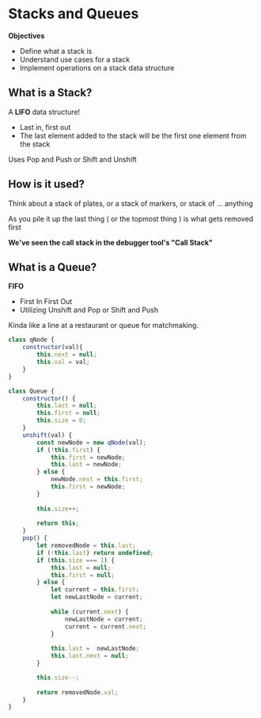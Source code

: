 # Stacks and Queues

**Objectives**

- Define what a stack is
- Understand use cases for a stack
- Implement operations on a stack data structure 



## What is a Stack?

A **LIFO** data structure!

- Last in, first out
- The last element added to the stack will be the first one element from the stack

Uses Pop and Push  or Shift and Unshift 

## How is it used?

Think about a stack of plates, or a stack of markers, or stack of ... anything

As you pile it up the last thing ( or the topmost thing ) is what gets removed first

**We've seen the call stack in the debugger tool's "Call Stack"**



## What is a Queue?

**FIFO**

- First In First Out
- Utilizing Unshift and Pop or Shift and Push



Kinda like a line at a restaurant or queue for matchmaking.



```js
class qNode {
    constructor(val){
    	this.next = null;
		this.val = val;
    }
}

class Queue { 
	constructor() {
    	this.last = null;
        this.first = null;
        this.size = 0; 
    }
    unshift(val) {
        const newNode = new qNode(val);
        if (!this.first) {
            this.first = newNode;
            this.last = newNode;
        } else {
            newNode.next = this.first;
         	this.first = newNode; 
        }
        
        this.size++;
        
        return this; 
    }
    pop() {
        let removedNode = this.last;
        if (!this.last) return undefined;
        if (this.size === 1) {
        	this.last = null;
            this.first = null;
        } else {
            let current = this.first;
            let newLastNode = current;
    
            while (current.next) {
                newLastNode = current;
                current = current.next;
            }
    
            this.last =  newLastNode;
            this.last.next = null; 
        }

        this.size--;
        
        return removedNode.val;
    }
}
```



